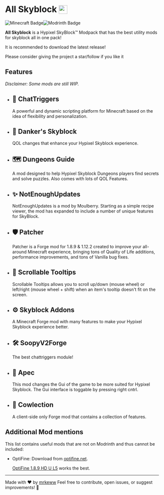 # All Skyblock <img src="https://github.com/jh-devv/all-skyblock/assets/122896463/ce3fed5b-b906-4c37-a932-b0628bd61a30" style="position:relative;top:0.173em;height:1em;">

![Minecraft Badge](https://img.shields.io/badge/Minecraft-62B47A?logo=minecraft&logoColor=fff&style=for-the-badge)![Modrinth Badge](https://img.shields.io/badge/Modrinth-00AF5C?logo=modrinth&logoColor=fff&style=for-the-badge)

**All Skyblock** is a Hypixel SkyBlock™ Modpack that has the best utility mods for skyblock all in one pack!

It is recommended to download the latest release!

Please consider giving the project a star/follow if you like it

## Features

_Disclaimer: Some mods are still WIP._


- ## 🚀 **ChatTriggers**

    A powerful and dynamic scripting platform for Minecraft based on the idea of flexibility and personalization.

- ## 🌟 **Danker's Skyblock**

    QOL changes that enhance your Hypixel Skyblock experience.

- ## 🗺️ **Dungeons Guide**

    A mod designed to help Hypixel Skyblock Dungeons players find secrets and solve puzzles. Also comes with lots of QOL Features.

- ## ✨ **NotEnoughUpdates**

    NotEnoughUpdates is a mod by Moulberry. Starting as a simple recipe viewer, the mod has expanded to include a number of unique features for SkyBlock.

- ## 🛡️ **Patcher**

    Patcher is a Forge mod for 1.8.9 & 1.12.2 created to improve your all-around Minecraft experience, bringing tons of Quality of Life additions, performance improvements, and tons of Vanilla bug fixes.

- ## 📜 **Scrollable Tooltips**

    Scrollable Tooltips allows you to scroll up/down (mouse wheel) or left/right (mouse wheel + shift) when an item's tooltip doesn't fit on the screen.

- ## ⚙️ **Skyblock Addons**

    A Minecraft Forge mod with many features to make your Hypixel Skyblock experience better.

- ## 🛠️ **SoopyV2Forge**

    The best chattriggers module!

- ## 📱 **Apec**

    This mod changes the Gui of the game to be more suited for Hypixel Skyblock.
    The Gui interface is toggable by pressing right cntrl.

- ## 🐄 **Cowlection**

    A client-side only Forge mod that contains a collection of features.

## Additional Mod mentions

This list contains useful mods that are not on Modrinth and thus cannot be included:

- OptiFine: Download from [optifine.net](https://optifine.net).

    [OptiFine 1.8.9 HD U L5](https://optifine.net/adloadx?f=OptiFine_1.8.9_HD_U_L5.jar) works the best.

---

<!---For detailed usage instructions and customization options, please refer to the [documentation](https://github.com/yourusername/mc-modpack-kit/wiki).-->

Made with ❤️ by [mrkeww](https://github.com/mrkeww) 
Feel free to contribute, open issues, or suggest improvements! 🚀
